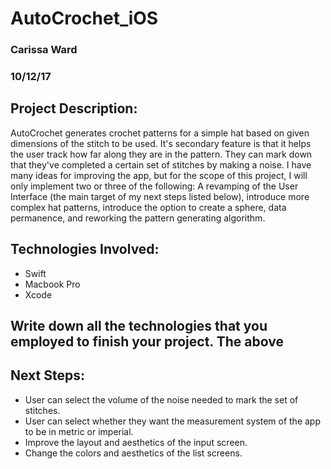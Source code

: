 # AutoCrochet_iOS
### Carissa Ward
### 10/12/17

## Project Description:

AutoCrochet generates crochet patterns for a simple hat based on given dimensions of the stitch to be used. It's secondary feature is that it helps the user track how far along they are in the pattern. They can mark down that they've completed a certain set of stitches by making a noise. I have many ideas for improving the app, but for the scope of this project, I will only implement two or three of the following: A revamping of the User Interface (the main target of my next steps listed below), introduce more complex hat patterns, introduce the option to create a sphere, data permanence, and reworking the pattern generating algorithm.

## Technologies Involved:

* Swift
* Macbook Pro
* Xcode

## Write down all the technologies that you employed to finish your project. The above 

## Next Steps:
* User can select the volume of the noise needed to mark the set of stitches.
* User can select whether they want the measurement system of the app to be in metric or imperial.
* Improve the layout and aesthetics of the input screen. 
* Change the colors and aesthetics of the list screens.
